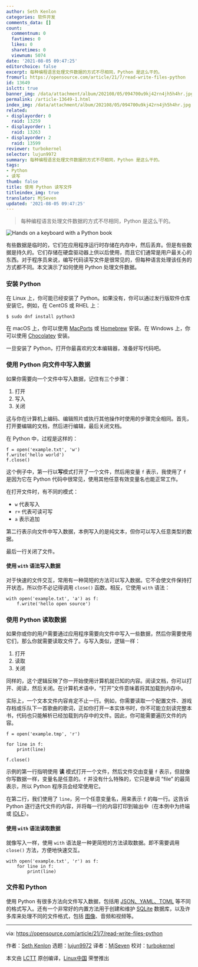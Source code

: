 ```yaml
---
author: Seth Kenlon
categories: 软件开发
comments_data: []
count:
  commentnum: 0
  favtimes: 0
  likes: 0
  sharetimes: 0
  viewnum: 5074
date: '2021-08-05 09:47:25'
editorchoice: false
excerpt: 每种编程语言处理文件数据的方式不尽相同，Python 是这么干的。
fromurl: https://opensource.com/article/21/7/read-write-files-python
id: 13649
islctt: true
banner_img: /data/attachment/album/202108/05/094700u9kj42rn4jh5h4hr.jpg
permalink: /article-13649-1.html
index_img: /data/attachment/album/202108/05/094700u9kj42rn4jh5h4hr.jpg.thumb.jpg
related:
- displayorder: 0
  raid: 13259
- displayorder: 1
  raid: 13263
- displayorder: 2
  raid: 13599
reviewer: turbokernel
selector: lujun9972
summary: 每种编程语言处理文件数据的方式不尽相同，Python 是这么干的。
tags:
- Python
- 读写
thumb: false
title: 使用 Python 读写文件
titleindex_img: true
translator: MjSeven
updated: '2021-08-05 09:47:25'
---
```



> 
> 每种编程语言处理文件数据的方式不尽相同，Python 是这么干的。
> 
> 
> 


![](/data/attachment/album/202108/05/094700u9kj42rn4jh5h4hr.jpg "Hands on a keyboard with a Python book ")


有些数据是临时的，它们在应用程序运行时存储在内存中，然后丢弃。但是有些数据是持久的。它们存储在硬盘驱动器上供以后使用，而且它们通常是用户最关心的东西。对于程序员来说，编写代码读写文件是很常见的，但每种语言处理该任务的方式都不同。本文演示了如何使用 Python 处理文件数据。


### 安装 Python


在 Linux 上，你可能已经安装了 Python。如果没有，你可以通过发行版软件仓库安装它。例如，在 CentOS 或 RHEL 上：



```
$ sudo dnf install python3

```

在 macOS 上，你可以使用 [MacPorts](https://opensource.com/article/20/11/macports) 或 [Homebrew](https://opensource.com/article/20/6/homebrew-mac) 安装。在 Windows 上，你可以使用 [Chocolatey](https://opensource.com/article/20/3/chocolatey) 安装。


一旦安装了 Python，打开你最喜欢的文本编辑器，准备好写代码吧。


### 使用 Python 向文件中写入数据


如果你需要向一个文件中写入数据，记住有三个步骤：


1. 打开
2. 写入
3. 关闭


这与你在计算机上编码、编辑照片或执行其他操作时使用的步骤完全相同。首先，打开要编辑的文档，然后进行编辑，最后关闭文档。


在 Python 中，过程是这样的：



```
f = open('example.txt', 'w')
f.write('hello world')
f.close()

```

这个例子中，第一行以**写**模式打开了一个文件，然后用变量 `f` 表示，我使用了 `f` 是因为它在 Python 代码中很常见，使用其他任意有效变量名也能正常工作。


在打开文件时，有不同的模式：


* `w` 代表写入
* `r+` 代表可读可写
* `a` 表示追加


第二行表示向文件中写入数据，本例写入的是纯文本，但你可以写入任意类型的数据。


最后一行关闭了文件。


#### 使用 `with` 语法写入数据


对于快速的文件交互，常用有一种简短的方法可以写入数据。它不会使文件保持打开状态，所以你不必记得调用 `close()` 函数。相反，它使用 `with` 语法：



```
with open('example.txt', 'a') as f:
    f.write('hello open source')

```

### 使用 Python 读取数据


如果你或你的用户需要通过应用程序需要向文件中写入一些数据，然后你需要使用它们，那么你就需要读取文件了。与写入类似，逻辑一样：


1. 打开
2. 读取
3. 关闭


同样的，这个逻辑反映了你一开始使用计算机就已知的内容。阅读文档，你可以打开、阅读，然后关闭。在计算机术语中，“打开”文件意味着将其加载到内存中。


实际上，一个文本文件内容肯定不止一行。例如，你需要读取一个配置文件、游戏存档或乐队下一首歌曲的歌词，正如你打开一本实体书时，你不可能立刻读完整本书，代码也只能解析已经加载到内存中的文件。因此，你可能需要遍历文件的内容。



```
f = open('example.tmp', 'r')

for line in f:
    print(line)

f.close()

```

示例的第一行指明使用 **读** 模式打开一个文件，然后文件交由变量 `f` 表示，但就像你写数据一样，变量名是任意的。`f` 并没有什么特殊的，它只是单词 “file” 的最简表示，所以 Python 程序员会经常使用它。


在第二行，我们使用了 `line`，另一个任意变量名，用来表示 `f` 的每一行。这告诉 Python 逐行迭代文件的内容，并将每一行的内容打印到输出中（在本例中为终端或 [IDLE](https://opensource.com/article/17/10/python-101#idle)）。


#### 使用 `with` 语法读取数据


就像写入一样，使用 `with` 语法是一种更简短的方法读取数据。即不需要调用 `close()` 方法，方便地快速交互。



```
with open('example.txt', 'r') as f:
    for line in f:
        print(line)

```

### 文件和 Python


使用 Python 有很多方法向文件写入数据，包括用 [JSON、YAML、TOML](https://opensource.com/article/21/6/parse-configuration-files-python) 等不同的格式写入。还有一个非常好的内置方法用于创建和维护 [SQLite](https://opensource.com/article/21/2/sqlite3-cheat-sheet) 数据库，以及许多库来处理不同的文件格式，包括 [图像](https://opensource.com/article/19/3/python-image-manipulation-tools)、音频和视频等。




---


via: <https://opensource.com/article/21/7/read-write-files-python>


作者：[Seth Kenlon](https://opensource.com/users/seth) 选题：[lujun9972](https://github.com/lujun9972) 译者：[MjSeven](https://github.com/MjSeven) 校对：[turbokernel](https://github.com/turbokernel)


本文由 [LCTT](https://github.com/LCTT/TranslateProject) 原创编译，[Linux中国](https://linux.cn/) 荣誉推出